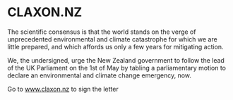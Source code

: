 
# CLAXON.NZ


The scientific consensus is that the world stands on the verge of unprecedented environmental and climate catastrophe for which we are little prepared, and which affords us only a few years for mitigating action. 

We, the undersigned, urge the New Zealand government to follow the lead of the UK Parliament on the 1st of May by tabling a parliamentary motion to declare an environmental and climate change emergency, now. 

Go to www.claxon.nz to sign the letter
